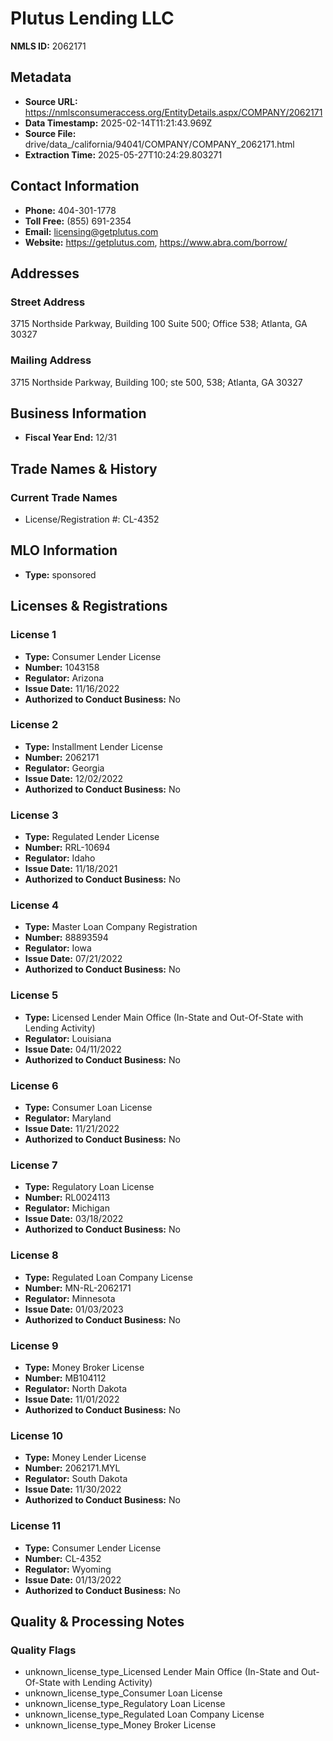 # Plutus Lending LLC

**NMLS ID:** 2062171

## Metadata
- **Source URL:** https://nmlsconsumeraccess.org/EntityDetails.aspx/COMPANY/2062171
- **Data Timestamp:** 2025-02-14T11:21:43.969Z
- **Source File:** drive/data_/california/94041/COMPANY/COMPANY_2062171.html
- **Extraction Time:** 2025-05-27T10:24:29.803271

## Contact Information
- **Phone:** 404-301-1778
- **Toll Free:** (855) 691-2354
- **Email:** licensing@getplutus.com
- **Website:** https://getplutus.com, https://www.abra.com/borrow/

## Addresses
### Street Address
3715 Northside Parkway, Building 100 Suite 500; Office 538; Atlanta, GA 30327

### Mailing Address
3715 Northside Parkway, Building 100; ste 500, 538; Atlanta, GA 30327

## Business Information
- **Fiscal Year End:** 12/31

## Trade Names & History
### Current Trade Names
- License/Registration #: CL-4352

## MLO Information
- **Type:** sponsored

## Licenses & Registrations

### License 1
- **Type:** Consumer Lender License
- **Number:** 1043158
- **Regulator:** Arizona
- **Issue Date:** 11/16/2022
- **Authorized to Conduct Business:** No

### License 2
- **Type:** Installment Lender License
- **Number:** 2062171
- **Regulator:** Georgia
- **Issue Date:** 12/02/2022
- **Authorized to Conduct Business:** No

### License 3
- **Type:** Regulated Lender License
- **Number:** RRL-10694
- **Regulator:** Idaho
- **Issue Date:** 11/18/2021
- **Authorized to Conduct Business:** No

### License 4
- **Type:** Master Loan Company Registration
- **Number:** 88893594
- **Regulator:** Iowa
- **Issue Date:** 07/21/2022
- **Authorized to Conduct Business:** No

### License 5
- **Type:** Licensed Lender Main Office (In-State and Out-Of-State with Lending Activity)
- **Regulator:** Louisiana
- **Issue Date:** 04/11/2022
- **Authorized to Conduct Business:** No

### License 6
- **Type:** Consumer Loan License
- **Regulator:** Maryland
- **Issue Date:** 11/21/2022
- **Authorized to Conduct Business:** No

### License 7
- **Type:** Regulatory Loan License
- **Number:** RL0024113
- **Regulator:** Michigan
- **Issue Date:** 03/18/2022
- **Authorized to Conduct Business:** No

### License 8
- **Type:** Regulated Loan Company License
- **Number:** MN-RL-2062171
- **Regulator:** Minnesota
- **Issue Date:** 01/03/2023
- **Authorized to Conduct Business:** No

### License 9
- **Type:** Money Broker License
- **Number:** MB104112
- **Regulator:** North Dakota
- **Issue Date:** 11/01/2022
- **Authorized to Conduct Business:** No

### License 10
- **Type:** Money Lender License
- **Number:** 2062171.MYL
- **Regulator:** South Dakota
- **Issue Date:** 11/30/2022
- **Authorized to Conduct Business:** No

### License 11
- **Type:** Consumer Lender License
- **Number:** CL-4352
- **Regulator:** Wyoming
- **Issue Date:** 01/13/2022
- **Authorized to Conduct Business:** No

## Quality & Processing Notes
### Quality Flags
- unknown_license_type_Licensed Lender Main Office (In-State and Out-Of-State with Lending Activity)
- unknown_license_type_Consumer Loan License
- unknown_license_type_Regulatory Loan License
- unknown_license_type_Regulated Loan Company License
- unknown_license_type_Money Broker License
